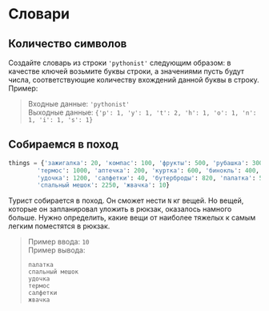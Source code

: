 # Словари
## Количество символов
Создайте словарь из строки `'pythonist'` следующим образом: в качестве ключей возьмите буквы строки, а значениями пусть будут числа, соответствующие количеству вхождений данной буквы в строку. Пример:
>Входные данные: `'pythonist'`\
Выходные данные: `{'p': 1, 'y': 1, 't': 2, 'h': 1, 'o': 1, 'n': 1, 'i': 1, 's': 1}`

## Собираемся в поход
```python
things = {'зажигалка': 20, 'компас': 100, 'фрукты': 500, 'рубашка': 300,
      	'термос': 1000, 'аптечка': 200, 'куртка': 600, 'бинокль': 400,
        'удочка': 1200, 'салфетки': 40, 'бутерброды': 820, 'палатка': 5500,
        'спальный мешок': 2250, 'жвачка': 10}
```

Турист собирается в поход. Он сможет нести `N` кг вещей. Но вещей, которые он запланировал уложить в рюкзак, оказалось намного больше. Нужно определить, какие вещи от наиболее тяжелых к самым легким поместятся в рюкзак.

>Пример ввода:
`10`\
>Пример вывода:
>```
>палатка
>спальный мешок
>удочка
>термос
>салфетки
>жвачка
>```